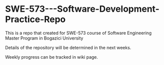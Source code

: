 # SWE-573---Software-Development-Practice-Repo
This is a repo that created for SWE-573 course of Software Engineering Master Program in Bogazici University 

Details of the repository will be determined in the next weeks. 

Weekly progress can be tracked in wiki page.
